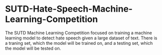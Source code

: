 # SUTD-Hate-Speech-Machine-Learning-Competition

The SUTD Machine Learning Competition focused on training a machine learning model to detect hate speech given a large dataset of text. There is a traning set, which the model will be trained on, and a testing set, which the model will be tested on. 
